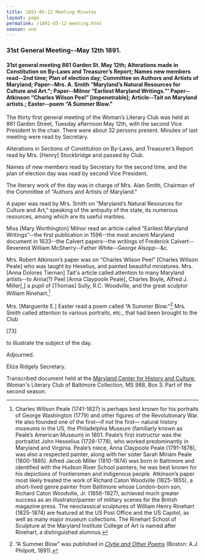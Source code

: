 ```yaml
---
title: 1891-05-12 Meeting Minutes
layout: page
permalink: /1891-05-12-meeting.html
season: one
---
```

### 31st General Meeting--May 12th 1891.

#### 31st general meeting 861 Garden St. May 12th; Alterations made in Constitution on By-Laws and Treasurer’s Report; Names new members read--2nd time; Plan of election day; Committee on Authors and Artists of Maryland; Paper--Mrs. A. Smith “Maryland’s Natural Resources for Culture and Art."; Paper--Milnor “Earliest Maryland Writings."’ Paper--Atkinson “Charles Wilson Peel” [impenetrable]; Article--Tait on Maryland artists.; Easter--poem “A Summer Blow."

The thirty first general meeting of the Woman’s Literary Club was held at 861 Garden Street, Tuesday afternoon May 12th, with the second Vice President in the chair. There were about 32 persons present. Minutes of last meeting were read by Secretary.

Alterations in Sections of Constitution on By-Laws, and Treasurer’s Report read by Mrs. [Henry] Stockbridge and passed by Club.

Names of new members read by Secretary for the second time, and the plan of election day was read by second Vice President.

The literary work of the day was in charge of Mrs. Alan Smith, Chairman of the Committee of “Authors and Artists of Maryland."

A paper was read by Mrs. Smith on “Maryland’s Natural Resources for Culture and Art,” speaking of the antiquity of the state, its numerous resources, among which are its useful marbles.

Miss [Mary Worthington] Milnor read an article called “Earliest Maryland Writings”--the first publication in 1596--the most ancient Maryland document in 1633--the Calvert papers--the writings of Frederick Calvert--Reverend William McSherry--Father White--George Alsopp--&c.

Mrs. Robert Atkinson’s paper was on “Charles Wilson Peel” [Charles Willson Peale] who was taught by Heselius, and painted beautiful miniatures. Mrs. [Anna Dolores Tiernan] Tait's article called attention to many Maryland artists--to Anna(?) Peel [Anna Claypoole Peale], Charles Boyle, Alfred J. Miller[,] a pupil of [Thomas] Sully, R.C. Woodville, and the great sculptor William Rinehart.[^Rinehart]

[^Rinehart]:Charles Willson Peale (1741-1827) is perhaps best known for his portraits of George Washington (1779) and other figures of the Revolutionary War. He also founded one of the first—if not the first— natural history museums in the US, the Philadelphia Museum (familiarly known as Peale’s American Museum) in 1801. Peale’s first instructor was the portraitist John Hesselius (1728-1778), who worked predominantly in Maryland and Virginia. Peale’s niece, Anna Claypoole Peale (1791-1878), was also a respected painter, along with her sister Sarah Miriam Peale (1800-1885). Alfred Jacob Miller (1810-1874) was born in Baltimore and identified with the Hudson River School painters; he was best known for his depictions of frontiersmen and indigenous people. Atkinson’s paper most likely treated the work of Richard Caton Woodville (1825-1855), a short-lived genre painter from Baltimore whose London-born son, Richard Caton Woodville, Jr. (1856-1927), achieved much greater success as an illustrator/painter of military scenes for the British magazine press. The neoclassical sculptures of William Henry Rinehart (1825-1874) are featured at the US Post Office and the US Capitol, as well as many major museum collections. The Rinehart School of Sculpture at the Maryland Institute College of Art is named after Rinehart, a distinguished alumnus.

Mrs. [Marguerite E.] Easter read a poem called “A Summer Blow."[^blow] Mrs. Smith called attention to various portraits, etc., that had been brought to the Club

[^blow]: “A Summer Blow” was published in _[Clytie and Other Poems](https://www.google.com/books/edition/Clytie_and_Other_Poems/8do_AAAAYAAJ?hl=en&gbpv=1&pg=PP7&printsec=frontcover)_ (Boston: A.J. Philpott, 1891).

[73]

to illustrate the subject of the day.

Adjourned.

Eliza Ridgely
Secretary.

Transcribed document held at the [Maryland Center for History and Culture](http://mdhs.org/), Woman's Literary Club of Baltimore Collection, MS 988, Box 3. Part of the second season.